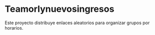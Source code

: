 # Teamorlynuevosingresos
Este proyecto distribuye enlaces aleatorios para organizar grupos por horarios.
